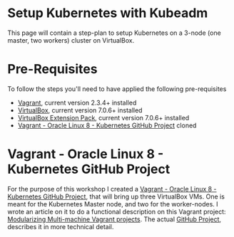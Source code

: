 # Setup Kubernetes with Kubeadm
This page will contain a step-plan to setup Kubernetes on a 3-node (one master, two workers) cluster on VirtualBox.

# Pre-Requisites
To follow the steps you'll need to have applied the following pre-requisites

* [Vagrant](https://developer.hashicorp.com/vagrant/downloads), current version 2.3.4+ installed
* [VirtualBox](https://www.virtualbox.org/wiki/Downloads), current version 7.0.6+ installed
* [VirtualBox Extension Pack](https://www.virtualbox.org/wiki/Downloads), current version 7.0.6+ installed
* [Vagrant - Oracle Linux 8 - Kubernetes GitHub Project](https://github.com/makker-nl/vagrant-ol-kubernetes) cloned 

# Vagrant - Oracle Linux 8 - Kubernetes GitHub Project
For the purpose of this workshop I created a [Vagrant - Oracle Linux 8 - Kubernetes GitHub Project](https://github.com/makker-nl/vagrant-ol-kubernetes), that will bring up three VirtualBox VMs. One is meant for the Kubernetes Master node, and two for the worker-nodes.
I wrote an article on it to do a functional description on this Vagrant project: [Modularizing Multi-machine Vagrant projects](https://martien-van-den-akker.medium.com/a-configurable-multi-machine-vagrant-project-70aff34f1415).
The actual [GitHub Project](https://github.com/makker-nl/vagrant-ol-kubernetes), describes it in more technical detail.